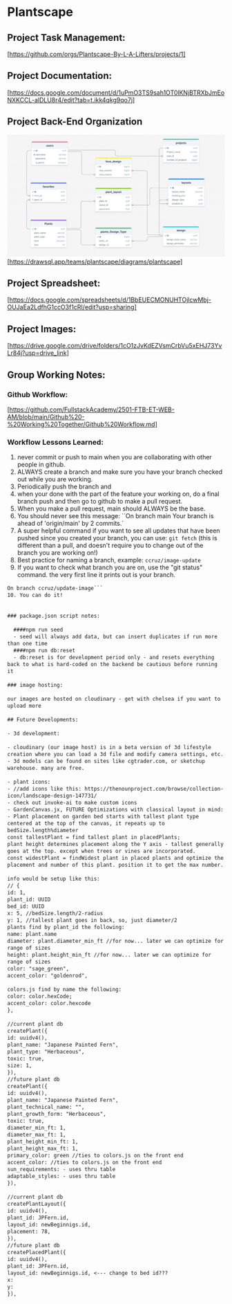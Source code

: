 # Plantscape

## Project Task Management:

[https://github.com/orgs/Plantscape-By-L-A-Lifters/projects/1]

## Project Documentation:

[https://docs.google.com/document/d/1uPmO3TS9sah1OT0lKNjBTRXbJmEoNXKCCL-alDLU8r4/edit?tab=t.ikk4qkg9qo7j]

## Project Back-End Organization

![backend org](image.png)
[https://drawsql.app/teams/plantscape/diagrams/plantscape]

## Project Spreadsheet:

[https://docs.google.com/spreadsheets/d/1BbEUECMONUHTOjlcwMbj-OUJaEa2LdfhG1ccO3f1cRI/edit?usp=sharing]

## Project Images:

[https://drive.google.com/drive/folders/1cO1zJvKdEZVsmCrbVu5xEHJ73YvLr84j?usp=drive_link]

## Group Working Notes:

### Github Workflow:

[https://github.com/FullstackAcademy/2501-FTB-ET-WEB-AM/blob/main/Github%20-%20Working%20Together/Github%20Workflow.md]

### Workflow Lessons Learned:

1. never commit or push to main when you are collaborating with other people in github.
2. ALWAYS create a branch and make sure you have your branch checked out while you are working.
3. Periodically push the branch and
4. when your done with the part of the feature your working on, do a final branch push and then go to github to make a pull request.
5. When you make a pull request, main should ALWAYS be the base.
6. You should never see this message:
   ``On branch main
Your branch is ahead of 'origin/main' by 2 commits.`
7. A super helpful command if you want to see all updates that have been pushed since you created your branch, you can use:
   `git fetch`
   (this is different than a pull, and doesn't require you to change out of the branch you are working on!)
8. Best practice for naming a branch, example: `ccruz/image-update`
9. If you want to check what branch you are on, use the "git status" command. the very first line it prints out is your branch.

````chelseacruz@chelseas-mbp Plantscape % git status
On branch ccruz/update-image```
10. You can do it!


### package.json script notes:

  ####npm run seed
  - seed will always add data, but can insert duplicates if run more than one time
  ####npm run db:reset
  - db:reset is for development period only - and resets everything back to what is hard-coded on the backend be cautious before running it

### image hosting:

our images are hosted on cloudinary - get with chelsea if you want to upload more

## Future Developments:

- 3d development:

- cloudinary (our image host) is in a beta version of 3d lifestyle creation where you can load a 3d file and modify camera settings, etc.
- 3d models can be found on sites like cgtrader.com, or sketchup warehouse. many are free.

- plant icons:
- //add icons like this: https://thenounproject.com/browse/collection-icon/landscape-design-147731/
- check out invoke-ai to make custom icons
- GardenCanvas.jx, FUTURE Optimizations with classical layout in mind:
- Plant placement on garden bed starts with tallest plant type centered at the top of the canvas, it repeats up to bedSize.length%diameter
const tallestPlant = find tallest plant in placedPlants;
plant height determines placement along the Y axis - tallest generally goes at the top. except when trees or vines are incorporated.
const widestPlant = findWidest plant in placed plants and optimize the placement and number of this plant. position it to get the max number.

info would be setup like this:
// {
id: 1,
plant_id: UUID
bed_id: UUID
x: 5, //bedSize.length/2-radius
y: 1, //tallest plant goes in back, so, just diameter/2
plants find by plant_id the following:
name: plant.name
diameter: plant.diameter_min_ft //for now... later we can optimize for range of sizes
height: plant.height_min_ft //for now... later we can optimize for range of sizes
color: "sage_green",
accent_color: "goldenrod",

colors.js find by name the following:
color: color.hexCode;
accent_color: color.hexcode
},

//current plant db
createPlant({
id: uuidv4(),
plant_name: "Japanese Painted Fern",
plant_type: "Herbaceous",
toxic: true,
size: 1,
}),
//future plant db
createPlant({
id: uuidv4(),
plant_name: "Japanese Painted Fern",
plant_technical_name: "",
plant_growth_form: "Herbaceous",
toxic: true,
diameter_min_ft: 1,
diameter_max_ft: 1,
plant_height_min_ft: 1,
plant_height_max_ft: 1,
primary_color: green //ties to colors.js on the front end
accent_color: //ties to colors.js on the front end
sun_requirements: - uses thru table
adaptable_styles: - uses thru table
}),

//current plant db
createPlantLayout({
id: uuidv4(),
plant_id: JPFern.id,
layout_id: newBeginnigs.id,
placement: 78,
}),
//future plant db
createPlacedPlant({
id: uuidv4(),
plant_id: JPFern.id,
layout_id: newBeginnigs.id, <--- change to bed id???
x:
y:
}),
````
